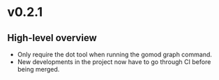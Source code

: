 # v0.2.1

## High-level overview

- Only require the dot tool when running the gomod graph command.
- New developments in the project now have to go through CI before being merged.
